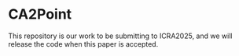 # CA2Point
This repository is our work to be submitting to ICRA2025, and we will release the code when this paper is accepted.
